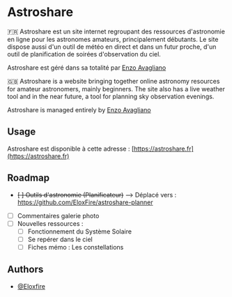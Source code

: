 # Astroshare

🇫🇷 Astroshare est un site internet regroupant des ressources d'astronomie en ligne pour les astronomes amateurs, principalement débutants. Le site dispose aussi d'un outil de météo en direct et dans un futur proche, d'un outil de planification de soirées d'observation du ciel.

Astroshare est géré dans sa totalité par [Enzo Avagliano](https://enzoavagliano.fr)

🇬🇧 Astroshare is a website bringing together online astronomy resources for amateur astronomers, mainly beginners. The site also has a live weather tool and in the near future, a tool for planning sky observation evenings.

Astroshare is managed entirely by [Enzo Avagliano](https://enzoavagliano.fr)
## Usage

Astroshare est disponible à cette adresse : [https://astroshare.fr](https://astroshare.fr)


## Roadmap

- ~~[ ]  Outils d'astronomie (Planificateur)~~ --> Déplacé vers : https://github.com/EloxFire/astroshare-planner
- [ ]  Commentaires galerie photo
- [ ]  Nouvelles ressources :
    - [ ]  Fonctionnement du Système Solaire
    - [ ]  Se repérer dans le ciel
    - [ ]  Fiches mémo : Les constellations

## Authors

- [@Eloxfire](https://www.github.com/eloxfire)

